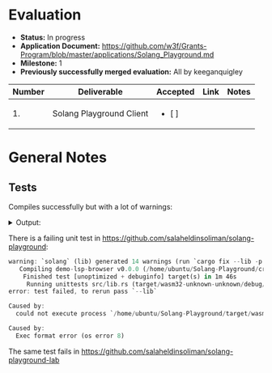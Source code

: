 # Evaluation

- **Status:** In progress
- **Application Document:** https://github.com/w3f/Grants-Program/blob/master/applications/Solang_Playground.md
- **Milestone:** 1
- **Previously successfully merged evaluation:** All by keeganquigley

| Number | Deliverable              | Accepted | Link                                                                                                                                                    | Notes                                                                                                                                                                                                                                                                                                                                                                |
| ------ | ------------------------ | -------------------------- | ------------------------------------------------------------------------------------------------------------------------------------------------------- | -------------------------------------------------------------------------------------------------------------------------------------------------------------------------------------------------------------------------------------------------------------------------------------------------------------------------------------------------------------------- |
| 1.     | Solang Playground Client | <ul><li>[ ] </li> |

# General Notes

## Tests

Compiles successfully but with a lot of warnings:

<details>
  <summary>Output:</summary>

```rust
warning: use of deprecated method `indexmap::IndexMap::<K, V, S>::remove`: `remove` disrupts the map order -- use `swap_remove` or `shift_remove` for explicit behavior.
  --> crates/solang/src/codegen/array_boundary.rs:64:41
   |
64 |                 cfg.array_lengths_temps.remove(&pos);
   |                                         ^^^^^^
   |
   = note: `#[warn(deprecated)]` on by default

warning: use of deprecated method `indexmap::IndexMap::<K, V, S>::remove`: `remove` disrupts the map order -- use `swap_remove` or `shift_remove` for explicit behavior.
   --> crates/solang/src/codegen/reaching_definitions.rs:196:22
    |
196 |                 vars.remove(var_no);
    |                      ^^^^^^

warning: use of deprecated method `indexmap::IndexMap::<K, V, S>::remove`: `remove` disrupts the map order -- use `swap_remove` or `shift_remove` for explicit behavior.
   --> crates/solang/src/codegen/vector_to_slice.rs:137:22
    |
137 |                 vars.remove(var_no);
    |                      ^^^^^^

warning: unused variable: `bytes`
   --> crates/solang/src/codegen/encoding/scale_encoding.rs:615:25
    |
615 |                     let bytes = value.to_bytes_be().1;
    |                         ^^^^^ help: if this is intentional, prefix it with an underscore: `_bytes`
    |
    = note: `#[warn(unused_variables)]` on by default

warning: unused variable: `loc`
  --> crates/solang/src/codegen/expression.rs:53:13
   |
53 |             loc,
   |             ^^^ help: try ignoring the field: `loc: _`

warning: unused variable: `contract_no`
  --> crates/solang/src/codegen/expression.rs:54:13
   |
54 |             contract_no,
   |             ^^^^^^^^^^^ help: try ignoring the field: `contract_no: _`

warning: unused variable: `runtime`
  --> crates/solang/src/codegen/expression.rs:55:13
   |
55 |             runtime,
   |             ^^^^^^^ help: try ignoring the field: `runtime: _`

warning: unused variable: `path`
    --> crates/solang/src/languageserver.rs:2142:16
     |
2142 |             Ok(path) => {
     |                ^^^^ help: if this is intentional, prefix it with an underscore: `_path`

warning: unused variable: `path`
    --> crates/solang/src/languageserver.rs:2188:16
     |
2188 |             Ok(path) => {
     |                ^^^^ help: if this is intentional, prefix it with an underscore: `_path`

warning: unused variable: `path`
    --> crates/solang/src/languageserver.rs:2210:23
     |
2210 |             if let Ok(path) = self.url_to_file_path(&uri) {
     |                       ^^^^ help: if this is intentional, prefix it with an underscore: `_path`

warning: unused variable: `path`
    --> crates/solang/src/languageserver.rs:2224:19
     |
2224 |         if let Ok(path) = self.url_to_file_path(&uri) {
     |                   ^^^^ help: if this is intentional, prefix it with an underscore: `_path`

warning: unused variable: `path`
    --> crates/solang/src/languageserver.rs:2405:19
     |
2405 |         if let Ok(path) = self.url_to_file_path(&uri) {
     |                   ^^^^ help: if this is intentional, prefix it with an underscore: `_path`

warning: unused variable: `p`
    --> crates/solang/src/languageserver.rs:2745:20
     |
2745 |             .map(|(p, cache)| {
     |                    ^ help: if this is intentional, prefix it with an underscore: `_p`

warning: function `update_file_contents` is never used
    --> crates/solang/src/languageserver.rs:2887:4
     |
2887 | fn update_file_contents(
     |    ^^^^^^^^^^^^^^^^^^^^
     |
     = note: `#[warn(dead_code)]` on by default

warning: `solang` (lib) generated 14 warnings (run `cargo fix --lib -p solang` to apply 10 suggestions)
   Compiling demo-lsp-browser v0.0.0 (/home/ubuntu/Solang-Playground/crates/browser)
    Finished release [optimized] target(s) in 2m 13s
[cargo-make] INFO - Running Task: build-app
[cargo-make] INFO - Build Done in 134.63 seconds.
```
</details>

There is a failing unit test in https://github.com/salaheldinsoliman/solang-playground:

```rust
warning: `solang` (lib) generated 14 warnings (run `cargo fix --lib -p solang` to apply 10 suggestions)
   Compiling demo-lsp-browser v0.0.0 (/home/ubuntu/Solang-Playground/crates/browser)
    Finished test [unoptimized + debuginfo] target(s) in 1m 46s
     Running unittests src/lib.rs (target/wasm32-unknown-unknown/debug/deps/demo_lsp_browser-333d52d60f33eb46.wasm)
error: test failed, to rerun pass `--lib`

Caused by:
  could not execute process `/home/ubuntu/Solang-Playground/target/wasm32-unknown-unknown/debug/deps/demo_lsp_browser-333d52d60f33eb46.wasm` (never executed)

Caused by:
  Exec format error (os error 8)
```
The same test fails in https://github.com/salaheldinsoliman/solang-playground-lab
